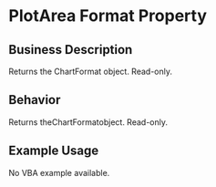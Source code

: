 # PlotArea Format Property

## Business Description
Returns the ChartFormat object. Read-only.

## Behavior
Returns theChartFormatobject. Read-only.

## Example Usage
No VBA example available.